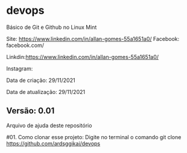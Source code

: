 # devops
Básico de Git e Github no Linux Mint

Site: https://www.linkedin.com/in/allan-gomes-55a1651a0/
Facebook: facebook.com/

Linkdin:https://www.linkedin.com/in/allan-gomes-55a1651a0/

Instagram: 

Data de criação: 29/11/2021

Data de atualização: 29/11/2021

Versão: 0.01
--------------------------------------------------------------------
Arquivo de ajuda deste repositório


#01. Como clonar esse projeto: Digite no terminal o comando 
git clone https://github.com/ardsggikai/devops
